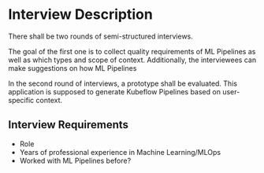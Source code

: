 # Interview Description
There shall be two rounds of semi-structured interviews.

The goal of the first one is to collect quality requirements of ML Pipelines as well as which types and scope of context. Additionally, the interviewees can make suggestions on how ML Pipelines

In the second round of interviews, a prototype shall be evaluated. This application is supposed to generate Kubeflow Pipelines based on  user-specific context.

## Interview Requirements
- Role
- Years of professional experience in Machine Learning/MLOps
- Worked with ML Pipelines before?
